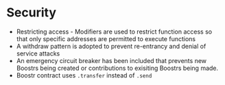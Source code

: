 # Security
- Restricting access - Modifiers are used to restrict function access so that only specific addresses are permitted to execute functions
- A withdraw pattern is adopted to prevent re-entrancy and denial of service attacks
- An emergency circuit breaker has been included that prevents new Boostrs being created or contributions to exisiting Boostrs being made.
- Boostr contract uses `.transfer` instead of `.send`

